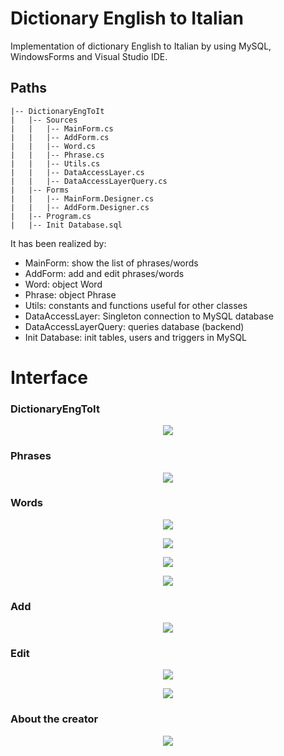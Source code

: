 # Dictionary English to Italian
Implementation of dictionary English to Italian by using MySQL, WindowsForms and Visual Studio IDE.

## Paths
```
|-- DictionaryEngToIt
|   |-- Sources
|   |   |-- MainForm.cs
|   |   |-- AddForm.cs
|   |   |-- Word.cs
|   |   |-- Phrase.cs
|   |   |-- Utils.cs
|   |   |-- DataAccessLayer.cs
|   |   |-- DataAccessLayerQuery.cs
|   |-- Forms
|   |   |-- MainForm.Designer.cs
|   |   |-- AddForm.Designer.cs
|   |-- Program.cs
|   |-- Init Database.sql
```

It has been realized by:
- MainForm: show the list of phrases/words
- AddForm: add and edit phrases/words
- Word: object Word
- Phrase: object Phrase
- Utils: constants and functions useful for other classes
- DataAccessLayer: Singleton connection to MySQL database
- DataAccessLayerQuery: queries database (backend)
- Init Database: init tables, users and triggers in MySQL

# Interface

### DictionaryEngToIt
<p align="center">
 <img src="https://user-images.githubusercontent.com/45711698/232349939-1e49e9f0-bb47-42ba-8bad-e0c49e0776ec.png" />
</p>

### Phrases
<p align="center">
 <img src="https://user-images.githubusercontent.com/45711698/232349955-522fc0df-5663-4d9a-81d0-b2aa336f146f.png" />
</p>

### Words
<p align="center">
 <img src="https://user-images.githubusercontent.com/45711698/232349978-f08ce111-5e8c-4285-abdf-4bceb9053a38.png" />
</p>

<p align="center">
 <img src="https://user-images.githubusercontent.com/45711698/232350127-eb852a5d-4306-4c0f-b771-1a007b92f2cb.png" />
</p>

<p align="center">
 <img src="https://user-images.githubusercontent.com/45711698/232350132-3f5904ec-ef5a-4c0d-881f-af5af288aee6.png" />
</p>

<p align="center">
 <img src="https://user-images.githubusercontent.com/45711698/232350134-52806917-c0f1-4b19-8078-35bc4d0d260f.png" />
</p>

### Add
<p align="center">
 <img src="https://user-images.githubusercontent.com/45711698/232350216-a9fb69f8-3371-439b-8210-d26dd91db180.png" />
</p>

### Edit
<p align="center">
 <img src="https://user-images.githubusercontent.com/45711698/232350240-a17c1aba-86d7-4c8f-a5d5-3778130e1253.png" />
</p>

<p align="center">
 <img src="https://user-images.githubusercontent.com/45711698/232350258-6445cf5d-f3d3-4a5e-8adb-5f4143123ec6.png" />
</p>

### About the creator
<p align="center">
 <img src="https://user-images.githubusercontent.com/45711698/232350257-2d1f68fa-4094-439b-a83d-bb82e0fc90d6.png" />
</p>
